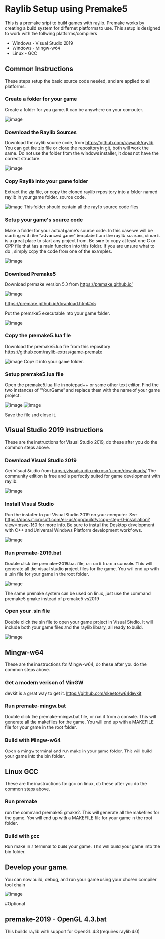 # Raylib Setup using Premake5

This is a premake sript to build games with raylib. Premake works by creating a build system for differnet platforms to use.
This setup is designed to work with the follwing platforms/compilers

* Windows - Visual Studio 2019
* Windows - Mingw-w64
* Linux - GCC

## Common Instructions
These steps setup the basic source code needed, and are applied to all platforms.

### Create a folder for your game
Create a folder for you game. It can be anywhere on your computer.

![image](https://user-images.githubusercontent.com/322174/107884955-7158b000-6eac-11eb-97b7-5605c7ed34d1.png)

### Download the Raylib Sources
Download the raylib source code, from
https://github.com/raysan5/raylib
You can get the zip file or clone the repository in git, both will work the same.
Do not use the folder from the windows installer, it does not have the correct structure.

![image](https://user-images.githubusercontent.com/322174/107884966-7b7aae80-6eac-11eb-9f36-dc48f719a74d.png)

### Copy Raylib into your game folder
Extract the zip file, or copy the cloned raylib repository into a folder named raylib in your game folder. source code.

![image](https://user-images.githubusercontent.com/322174/107884970-833a5300-6eac-11eb-80a8-ae5bae854e94.png)
This folder should contain all the raylib source code files

### Setup your game's source code
Make a folder for your actual game’s source code. In this case we will be starting with the “advanced game” template from the raylib sources, since it is a great place to start any project from. Be sure to copy at least one C or CPP file that has a main function into this folder. If you are unsure what to do , simply copy the code from one of the examples.

![image](https://user-images.githubusercontent.com/322174/107885011-b0870100-6eac-11eb-889d-7a39bc5b3cdb.png)

### Download Premake5
Download premake version 5.0 from https://premake.github.io/

![image](https://user-images.githubusercontent.com/322174/107884980-8f261500-6eac-11eb-8800-2bf485d1c2b0.png)

https://premake.github.io/download.html#v5
 
Put the premake5 executable into your game folder.

![image](https://user-images.githubusercontent.com/322174/107884989-964d2300-6eac-11eb-8715-088710243ee5.png)

### Copy the premake5.lua file
Download the premake5.lua file from this repository
https://github.com/raylib-extras/game-premake

![image](https://user-images.githubusercontent.com/322174/107885001-9fd68b00-6eac-11eb-90b2-04569ec08e50.png)
Copy it into your game folder.


### Setup premake5.lua file
Open the premake5.lua file in notepad++ or some other text editor.
Find the two instances of “YourGame” and replace them with the name of your game project.

![image](https://user-images.githubusercontent.com/322174/107885020-b7ae0f00-6eac-11eb-8a20-d0ba0747a51d.png)
![image](https://user-images.githubusercontent.com/322174/107885030-c09ee080-6eac-11eb-8190-b5a2e2a2bec3.png)

Save the file and close it.

## Visual Studio 2019 instructions
These are the instructions for Visual Studio 2019, do these after you do the common steps above.

### Download Visual Studio 2019
Get Visual Studio from https://visualstudio.microsoft.com/downloads/
The community edition is free and is perfectly suited for game development with raylib.

![image](https://user-images.githubusercontent.com/322174/107884936-4c643d00-6eac-11eb-8831-78421ff75099.png)

### Install Visual Studio
Run the installer to put Visual Studio 2019 on your computer. See https://docs.microsoft.com/en-us/cpp/build/vscpp-step-0-installation?view=msvc-160 for more info.
Be sure to install the Desktop development with C++ and Universal Windows Platform development workflows.

![image](https://user-images.githubusercontent.com/322174/107884951-6b62cf00-6eac-11eb-8d25-8e6fd3f9fdba.png)

### Run premake-2019.bat
Double click the premake-2019.bat file, or run it from a console. This will generate all the visual studio project files for the game. You will end up with a .sln file for your game in the root folder.

![image](https://user-images.githubusercontent.com/322174/107885039-c8f71b80-6eac-11eb-8b04-df2e5c9142a6.png)

The same premake system can be used on linux, just use the command premake5 gmake instead of premake5 vs2019

### Open your .sln file
Double click the sln file to open your game project in Visual Studio. It will include both your game files and the raylib library, all ready to build.

![image](https://user-images.githubusercontent.com/322174/107885046-d2808380-6eac-11eb-8c67-1cb923303c7b.png)

## Mingw-w64
These are the inastructions for Mingw-w64, do these after you do the common steps above. 

### Get a modern verison of MinGW
devkit is a great way to get it.
https://github.com/skeeto/w64devkit

### Run premake-mingw.bat
Double click the premake-mingw.bat file, or run it from a console. This will generate all the makefiles for the game. You will end up with a MAKEFILE file for your game in the root folder.

### Build with Mingw-w64
Open a mingw terminal and run make in your game folder. This will build your game into the bin folder.

## Linux GCC
These are the inastructions for gcc on linux, do these after you do the common steps above. 

### Run premake
run the command premake5 gmake2. This will generate all the makefiles for the game. You will end up with a MAKEFILE file for your game in the root folder.

### Build with gcc
Run make in a terminal to build your game. This will build your game into the bin folder.

  
## Develop your game.
You can now build, debug, and run your game using your chosen compiler tool chain

![image](https://user-images.githubusercontent.com/322174/107885060-de6c4580-6eac-11eb-87a5-9a209cb03a7a.png)

#Optional
## premake-2019 - OpenGL 4.3.bat
This builds raylib with support for OpenGL 4.3 (requires raylib 4.0)
